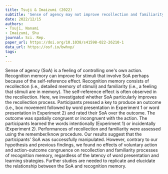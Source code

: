 ```yaml
---
title: Tsuji & Imaizumi (2022)
subtitle: 'Sense of agency may not improve recollection and familiarity in recognition memory'
date: 2022/12/15
authors:
- Tsuji, Nanami
- Imaizumi, Shu
journal: Sci. Rep.
paper_url: https://doi.org/10.1038/s41598-022-26210-1
data_url: https://osf.io/bwhvp/
tags:
- 
---
```


Sense of agency (SoA) is a feeling of controlling one's own action. Recognition memory can improve for stimuli that involve SoA perhaps because of the self-reference effect. Recognition memory consists of recollection (i.e., detailed memory of stimuli) and familiarity (i.e., a feeling that stimuli are in memory). The self-reference effect is often observed in the recollection. Here, we investigated whether SoA particularly improves the recollection process. Participants pressed a key to produce an outcome (i.e., box movement followed by word presentation in Experiment 1 or word presentation in Experiment 2) and rated their SoA over the outcome. The outcome was spatially congruent or incongruent with the action. The participants learned the words intentionally (Experiment 1) or incidentally (Experiment 2). Performances of recollection and familiarity were assessed using the remember/know procedure. Our results suggest that the participants' SoA was successfully manipulated. However, contrary to our hypothesis and previous findings, we found no effects of voluntary action and action-outcome congruence on recollection and familiarity processes of recognition memory, regardless of the latency of word presentation and learning strategies. Further studies are needed to replicate and elucidate the relationship between the SoA and recognition memory.

